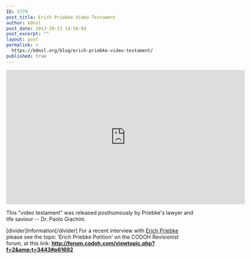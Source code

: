 ```yaml
---
ID: 5779
post_title: Erich Priebke Video Testament
author: k0nsl
post_date: 2013-10-23 14:56:04
post_excerpt: ""
layout: post
permalink: >
  https://k0nsl.org/blog/erich-priebke-video-testament/
published: true
---
```

<iframe width="640" height="360" src="https://www.youtube.com/embed/jz-soN4FwR4" frameborder="0" allowfullscreen></iframe>

This "video testament" was released posthumously by Priebke's lawyer and life saviour -- Dr. Paolo Giachini.

[divider]Information[/divider]
For a recent interview with <a href="http://en.metapedia.org/wiki/Erich_Priebke" target="_blank">Erich Priebke</a> please see the topic 'Erich Priebke Petition' on the CODOH Revisionist forum, at this link:
<strong><a href="http://forum.codoh.com/viewtopic.php?f=2&amp;t=3443#p61692" target="_blank">http://forum.codoh.com/viewtopic.php?f=2&amp;t=3443#p61692</a></strong>